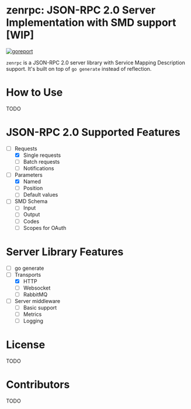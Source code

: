 # zenrpc: JSON-RPC 2.0 Server Implementation with SMD support [WIP]

[![goreport](https://goreportcard.com/badge/github.com/sergeyfast/zenrpc)](https://goreportcard.com/report/github.com/sergeyfast/zenrpc)

`zenrpc` is a JSON-RPC 2.0 server library with Service Mapping Description support. 
It's built on top of `go generate` instead of reflection. 

# How to Use

TODO

# JSON-RPC 2.0 Supported Features

  * [ ] Requests
    * [x] Single requests
    * [ ] Batch requests
    * [ ] Notifications
  * [ ] Parameters
    * [x] Named
    * [ ] Position
    * [ ] Default values
  * [ ] SMD Schema
    * [ ] Input
    * [ ] Output
    * [ ] Codes
    * [ ] Scopes for OAuth

# Server Library Features

 * [ ] go generate
 * [ ] Transports
   * [x] HTTP
   * [ ] Websocket
   * [ ] RabbitMQ
 * [ ] Server middleware
   * [ ] Basic support
   * [ ] Metrics
   * [ ] Logging

# License

TODO

# Contributors

TODO